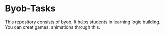 # Byob-Tasks
This repository consists of byob. 
It helps students in learning logic building.
You can creat games, animations through this. 
